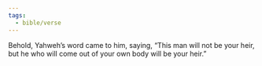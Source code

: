 ```yaml
---
tags:
  - bible/verse
---
```

Behold, Yahweh’s word came to him, saying, “This man will not be your heir, but he who will come out of your own body will be your heir.”